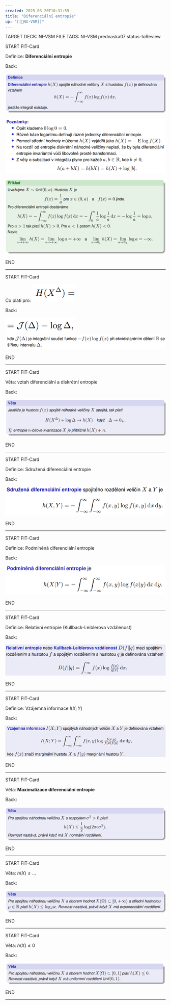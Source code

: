 ```yaml
---
created: 2025-03-20T10:31:59
title: "Diferenciální entropie"
up: "[[📖NI-VSM]]"
---
```


TARGET DECK: NI-VSM
FILE TAGS: NI-VSM prednaska07 status-toReview


START
FIT-Card

Definice: **Diferenciální entropie**

Back:

![](../../Assets/Pasted%20image%2020250320103243.png)

<!-- DetailInfoStart -->
![](../../Assets/Pasted%20image%2020250320103249.png)
<!-- DetailInfoEnd -->

<!-- ExerciseStart -->
![](../../Assets/Pasted%20image%2020250320103258.png)
<!-- ExerciseEnd -->


END

---


START
FIT-Card

Co platí pro:
![](../../Assets/Pasted%20image%2020250320103325.png)

Back:

![](../../Assets/Pasted%20image%2020250320103330.png)
![](../../Assets/Pasted%20image%2020250320103338.png)

END

---


START
FIT-Card

Věta: vztah diferenciální a diskrétní entropie

Back:

![](../../Assets/Pasted%20image%2020250320103404.png)

END

---


START
FIT-Card

Definice: Sdružená diferenciální entropie

Back:

![](../../Assets/Pasted%20image%2020250320103419.png)

END

---


START
FIT-Card

Definice: Podmíněná diferenciální entropie

Back:

![](../../Assets/Pasted%20image%2020250320103433.png)

END

---


START
FIT-Card

Definice: Relativní entropie (Kullback-Leiblerova vzdálenost)

Back:

![](../../Assets/Pasted%20image%2020250320103509.png)

END

---


START
FIT-Card

Definice: Vzájemná informace $I(X;Y)$

Back:

![](../../Assets/Pasted%20image%2020250320103520.png)

END

---


START
FIT-Card

Věta: **Maximalizace diferenciální entropie**

Back:

![](../../Assets/Pasted%20image%2020250320103605.png)

END

---


START
FIT-Card

Věta: $h(X) \leq \dots$ 

Back:

![](../../Assets/Pasted%20image%2020250320103652.png)

END

---


START
FIT-Card

Věta: $h(X) \leq 0$ 

Back:

![](../../Assets/Pasted%20image%2020250320103718.png)

END

---
